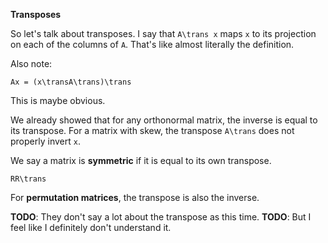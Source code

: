 **Transposes**

So let's talk about transposes. I say that `A\trans x` maps `x` to its
projection on each of the columns of `A`. That's like almost literally
the definition.

Also note:

    Ax = (x\transA\trans)\trans

This is maybe obvious.

We already showed that for any orthonormal matrix, the inverse is
equal to its transpose. For a matrix with skew, the transpose
`A\trans` does not properly invert `x`.

We say a matrix is **symmetric** if it is equal to its own transpose.

`RR\trans`

For **permutation matrices**, the transpose is also the inverse.

**TODO**: They don't say a lot about the transpose as this time.
**TODO**: But I feel like I definitely don't understand it.
